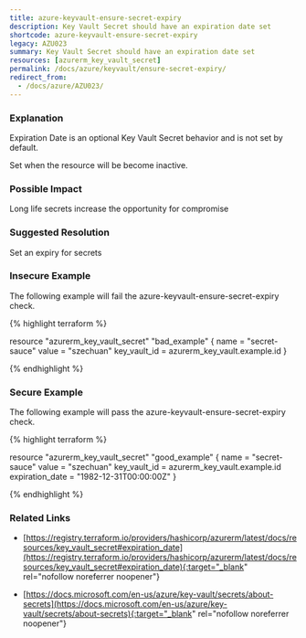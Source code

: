 ```yaml
---
title: azure-keyvault-ensure-secret-expiry
description: Key Vault Secret should have an expiration date set
shortcode: azure-keyvault-ensure-secret-expiry
legacy: AZU023
summary: Key Vault Secret should have an expiration date set 
resources: [azurerm_key_vault_secret] 
permalink: /docs/azure/keyvault/ensure-secret-expiry/
redirect_from: 
  - /docs/azure/AZU023/
---
```


### Explanation


Expiration Date is an optional Key Vault Secret behavior and is not set by default.

Set when the resource will be become inactive.


### Possible Impact
Long life secrets increase the opportunity for compromise

### Suggested Resolution
Set an expiry for secrets


### Insecure Example

The following example will fail the azure-keyvault-ensure-secret-expiry check.

{% highlight terraform %}

resource "azurerm_key_vault_secret" "bad_example" {
  name         = "secret-sauce"
  value        = "szechuan"
  key_vault_id = azurerm_key_vault.example.id
}

{% endhighlight %}



### Secure Example

The following example will pass the azure-keyvault-ensure-secret-expiry check.

{% highlight terraform %}

resource "azurerm_key_vault_secret" "good_example" {
  name            = "secret-sauce"
  value           = "szechuan"
  key_vault_id    = azurerm_key_vault.example.id
  expiration_date = "1982-12-31T00:00:00Z"
}

{% endhighlight %}



### Related Links


- [https://registry.terraform.io/providers/hashicorp/azurerm/latest/docs/resources/key_vault_secret#expiration_date](https://registry.terraform.io/providers/hashicorp/azurerm/latest/docs/resources/key_vault_secret#expiration_date){:target="_blank" rel="nofollow noreferrer noopener"}

- [https://docs.microsoft.com/en-us/azure/key-vault/secrets/about-secrets](https://docs.microsoft.com/en-us/azure/key-vault/secrets/about-secrets){:target="_blank" rel="nofollow noreferrer noopener"}


